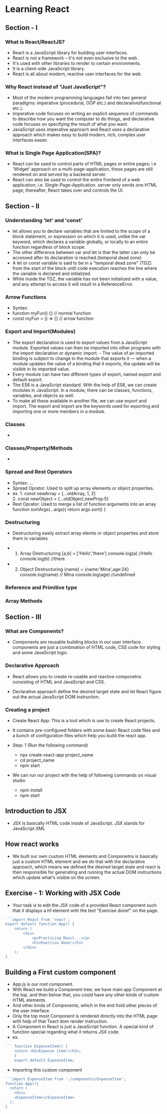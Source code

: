 <!-- @format -->

# Learning React

## Section - I

### What is React/ReactJS?

- React is a JavaScript library for building user interfaces.
- React is not a framework – it's not even exclusive to the web.
- It's used with other libraries to render to certain environments.
- It is a client-side JavaScript library.
- React is all about modern, reactive user interfaces for the web.

### Why React instead of "Just JavaScript"?

- Most of the modern programming languages fall into two general paradigms: imperative (procedural, OOP etc.) and declarative(functional etc.).
- Imperative code focuses on writing an explicit sequence of commands to describe how you want the computer to do things, and declarative code focuses on specifying the result of what you want.
- JavaScript uses imperative approach and React uses a declarative approach which makes easy to build modern, rich, complex user interfaces easier.

<!-- - In JavaScript we have to write code for every single step that should be taken; to create an element, to set its content, to add classes, to add click listner then what should happen on that click listner every single step needs to be described; this way of programming and bringing something on the screen is called an imperative approach.

- In case of ReactJS our code looks different we can add custome HTML component. React is all about these components.
- React is splitting our application into small building blocks, small components, where evry building block, every component, has a clear task their for our code stays maintainable and manageable and React, the library, will do the heavy lifting to rendring something on to the screen.
- React makes building modern, rich, complex user interfaces easier.
- It uses declarative approach. -->

### What is Single Page Application(SPA)?

- React can be used to control parts of HTML pages or entire pages; i.e 'Widget' approach on a multi-page-application, these pages are still rendered on and served by a backend server.
- React can also be used to control the entire frontend of a web application; i.e. Single-Page-Application. server only sends one HTML page, thereafter, React takes over and controls the UI.

## Section - II

### Understanding 'let' and 'const'

- let allows you to declare variables that are limited to the scope of a block statement, or expression on which it is used, unlike the var keyword, which declares a variable globally, or locally to an entire function regardless of block scope.
- The other difference between var and let is that the latter can only be accessed after its declaration is reached.(temporal dead zone)
- A let or const variable is said to be in a "temporal dead zone" (TDZ) from the start of the block until code execution reaches the line where the variable is declared and initialized.
- While inside the TDZ, the variable has not been initialized with a value, and any attempt to access it will result in a ReferenceError.

### Arrow Functions

- Syntax:
- function myFun() {} // normal function
- const myFun = () => {} // arrow function

### Export and Import(Modules)

- The export declaration is used to export values from a JavaScript module. Exported values can then be imported into other programs with the import declaration or dynamic import. - The value of an imported binding is subject to change in the module that exports it — when a module updates the value of a binding that it exports, the update will be visible in its imported value.
- Every module can have two different types of export, named export and default export.
- The ES6 is a JavaScript standard. With the help of ES6, we can create modules in JavaScript. In a module, there can be classes, functions, variables, and objects as well.
- To make all these available in another file, we can use export and import. The export and import are the keywords used for exporting and importing one or more members in a module.

### Classes

-

### Classes/Property/Methods

-

### Spread and Rest Operators

- Syntax: ...
- Spread Oprator: Used to split up array elements or object properties.
- ex. 1. const newArray = [...oldArray, 1, 2]<br/> 2. const newObject = {...oldObject,newProp:5}
- Rest Oprator: Used to merge a list of function arguments into an array
  function sortArgs(...args){
  return args.sort()
  }

### Destructuring

- Destructuring easily extract array elemts or object properties and store them in variables
- 1. Array Destructuring
     [a,b] = ['Hello','there']
     console.log(a) //Hello
     console.log(b) //there

- 2. Object Destructuring
     {name} = {name:'Mina',age:24}
     console.log(name) // Mina
     console.log(age) //undefined

### Reference and Primitive type

### Array Methods

## Section - III

### What are Components?

- Components are reusable building blocks in our user interface. components are just a combination of HTML code, CSS code for styling and some JavaScript logic.

### Declarative Approach

- React allows you to create re-usable and reactive componetns consisting of HTML and JavaScript and CSS.

- Declarative approach define the desired target state and let React figure out the actual JavaScript DOM instruction.

### Creating a project

- Create React App: This is a tool which is use to create React projects.
- It contains pre-configured folders with some basic React code files and a bunch of configuration files which help you build the react app.
- Step: 1 (Run the following command)

  - npx create-react-app project_name
  - cd project_name
  - npm start

- We can run our project with the help of following commands on visual studio
  - npm install
  - npm start

## Introduction to JSX

- JSX is basically HTML code inside of JavaScript. JSX stands for JavaScript XML

## How react works

- We built our own custom HTML elements and Componetns is basically just a custom HTML element and we do that with the declarative approach, which means we defined the desired target state and react is then responsible for generating and running the actual DOM instructions which update what's visible on the screen.

## Exercise - 1: Working with JSX Code

- Your task is to edit the JSX code of a provided React component such that it displays a h1 element with the text "Exercise done!" on the page.

````javascript
```import React from 'react';
export default function App() {
    return (
        <div>
            <p>Practicing React...</p>
            <h1>Exercise done!</h1>
        </div>
    );
}
````

## Building a First custom component

- App.js is our root component.
- With React we build a Component tree; we have main app Component at the top, and then below that, you could have any other kinds of custom HTML elements.
- And other kinds of Components, which in the end hold other pieces of the user interface.
- Only the top most Component is rendered directly into the HTML page with help of that Teact dom render instruction.
- A Component in React is just a JavaScript function. A special kind of function special regarding what it returns JSX code.
- ex.

````javascript
``` function ExpenseItem() {
    return <h2>Expense item!</h2>;
    }
    export default ExpenseItem;
````

- Importing this custom component

````javascript
```import ExpenseItem from './components/ExpenseItem';
function App(){
  return (
    <div>
    <ExpenseItem></ExpenseItem>
  );
}
````
